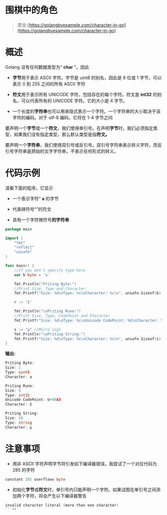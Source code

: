 # 围棋中的角色

> 原文:[https://golangbyexample.com/character-in-go](https://golangbyexample.com/character-in-go)

# **概述**

Golang 没有任何数据类型为“ **char** ”。因此

*   **字节**用于表示 ASCII 字符。字节是 uint8 的别名，因此是 8 位或 1 字节，可以表示 0 到 255 之间的所有 ASCII 字符

*   **符文**用于表示所有 UNICODE 字符，包括存在的每个字符。符文是 **int32** 的别名，可以代表所有的 UNICODE 字符。它的大小是 4 字节。

*   一个长度的**字符串**也可以用来隐式表示一个字符。一个字符串的大小取决于该字符的编码。对于 utf-8 编码，它将在 1-4 字节之间

要声明一个**字节**或一个**符文**，我们使用单引号。在声明**字节**时，我们必须指定类型，如果我们没有指定类型，那么默认类型是指**符文。**

要声明一个**字符串**，我们使用双引号或反引号。双引号字符串表示转义字符，而反引号字符串是原始的文字字符串，不表示任何形式的转义。

# **代码示例**

请看下面的程序。它显示

*   一个表示字符“ **a** 的字节

*   代表磅符号“”的符文

*   具有一个字符微符号**的字符串**

```go
package main

import (
    "fmt"
    "reflect"
    "unsafe"
)

func main() {
    //If you don't specify type here
    var b byte = 'a'

    fmt.Println("Priting Byte:")
    //Print Size, Type and Character
    fmt.Printf("Size: %d\nType: %s\nCharacter: %c\n", unsafe.Sizeof(b), reflect.TypeOf(b), b)

    r := '£'

    fmt.Println("\nPriting Rune:")
    //Print Size, Type, CodePoint and Character
    fmt.Printf("Size: %d\nType: %s\nUnicode CodePoint: %U\nCharacter: %c\n", unsafe.Sizeof(r), reflect.TypeOf(r), r, r)

    s := "µ" //Micro sign
    fmt.Println("\nPriting String:")
    fmt.Printf("Size: %d\nType: %s\nCharacter: %s\n", unsafe.Sizeof(s), reflect.TypeOf(s), s)
}
```

**输出:**

```go
Priting Byte:
Size: 1
Type: uint8
Character: a

Priting Rune:
Size: 4
Type: int32
Unicode CodePoint: U+00A3
Character: £

Priting String:
Size: 16
Type: string
Character: µ
```

# **注意事项**

*   用非 ASCII 字符声明字节将引发如下编译器错误。我尝试了一个对应代码为 285 的字符

```go
constant 285 overflows byte
```

*   初始化**字节**或**符文**时，单引号内只能声明一个字符。如果试图在单引号之间添加两个字符，将会产生以下编译器警告

```go
invalid character literal (more than one character)
```**